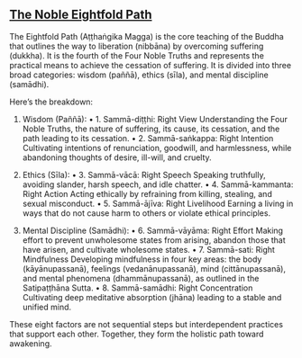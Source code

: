 ## [The Noble Eightfold Path](https://sukhavaho.github.io/dhamma/lists)

The Eightfold Path (Aṭṭhaṅgika Magga) is the core teaching of the Buddha that outlines the way to liberation (nibbāna) by overcoming suffering (dukkha). It is the fourth of the Four Noble Truths and represents the practical means to achieve the cessation of suffering. It is divided into three broad categories: wisdom (paññā), ethics (sīla), and mental discipline (samādhi).

Here’s the breakdown:

1. Wisdom (Paññā):
•	1. Sammā-diṭṭhi: Right View
Understanding the Four Noble Truths, the nature of suffering, its cause, its cessation, and the path leading to its cessation.
•	2. Sammā-saṅkappa: Right Intention
Cultivating intentions of renunciation, goodwill, and harmlessness, while abandoning thoughts of desire, ill-will, and cruelty.

2. Ethics (Sīla):
•	3. Sammā-vācā: Right Speech
Speaking truthfully, avoiding slander, harsh speech, and idle chatter.
	•	4. Sammā-kammanta: Right Action
Acting ethically by refraining from killing, stealing, and sexual misconduct.
	•	5. Sammā-ājīva: Right Livelihood
Earning a living in ways that do not cause harm to others or violate ethical principles.

3. Mental Discipline (Samādhi):
	•	6. Sammā-vāyāma: Right Effort
Making effort to prevent unwholesome states from arising, abandon those that have arisen, and cultivate wholesome states.
	•	7. Sammā-sati: Right Mindfulness
Developing mindfulness in four key areas: the body (kāyānupassanā), feelings (vedanānupassanā), mind (cittānupassanā), and mental phenomena (dhammānupassanā), as outlined in the Satipaṭṭhāna Sutta.
	•	8. Sammā-samādhi: Right Concentration
Cultivating deep meditative absorption (jhāna) leading to a stable and unified mind.

These eight factors are not sequential steps but interdependent practices that support each other. Together, they form the holistic path toward awakening.

